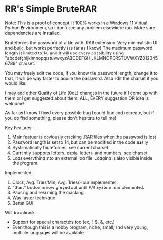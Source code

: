 # RR's Simple BruteRAR

Note: This is a proof of concept. It 100% works in a Windows 11 Virtual Python Environment, so I don't see any problem elsewhere too. Make sure dependencies are installed.

Bruteforces the password of a file with .RAR extension. Very minimalistic UI and build, but works perfectly (as far as I know) The maximum password length is limited to 14, and it will use every possibility using "abcdefghijklmnopqrstuvwxyzABCDEFGHIJKLMNOPQRSTUVWXYZ0123456789" charset.

You may freely edit the code, if you know the password length, change it to that, it will be way faster to aquire the password. Also edit the charset if you would like.

I may add other Quality of Life (QoL) changes in the future if I come up with them or I get suggested about them. ALL, EVERY suggestion OR idea is welcome!

As far as I know I fixed every possible bug I could find and recreate, but if you do find something, please don't hesitate to tell me!

Key Features:

1. Main featuer is obviously cracking .RAR files when the password is lost
2. Password length is set to 14, but can be modified in the code easily
3. Systematically bruteforces, see current charset
4. Currently supports letters, capial letters, and numbers, see charset
5. Logs everything into an external log file. Logging is also visible inside the program.

Implemented:

1. Clock, Avg. Tries/Min, Avg. Tries/Hour implemented. 
2. "Start" button is now greyed out until P/R system is implemented.
3. Pausing and resuming the cracking
4. Way faster technique
5. Better GUI

Will be added:
 
- Support for special characters too (ex, !, $, &, etc.)
- Even though this is a hobby program, niche, small, and very young, multiple languages will be available

